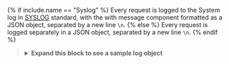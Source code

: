 <!---shared with logging plugins: file-log, http-log, loggly, syslog, tcp-log, udp-log --->

{% if include.name == "Syslog" %}
Every request is logged to the System log in [SYSLOG](https://en.wikipedia.org/wiki/Syslog) standard,
with the with message component formatted as a JSON object, separated by a new line `\n`.
{% else %}
Every request is logged separately in a JSON object, separated by a new line `\n`.
{% endif %}

<blockquote class="info">
<details>
<summary>
<b>Expand this block to see a sample log object</b>
</summary>

{% capture log %}

```json
{
    "response": {
        "size": 9982,
        "headers": {
            "access-control-allow-origin": "*",
            "content-length": "9593",
            "date": "Thu, 19 Sep 2024 22:10:39 GMT",
            "content-type": "text/html; charset=utf-8",
            "via": "1.1 kong/3.8.0.0-enterprise-edition",
            "connection": "close",
            "server": "gunicorn/19.9.0",
            "access-control-allow-credentials": "true",
            "x-kong-upstream-latency": "171",
            "x-kong-proxy-latency": "1",
            "x-kong-request-id": "2f6946328ffc4946b8c9120704a4a155"
        },
        "status": 200
    },
    "route": {
        "updated_at": 1726782477,
        "tags": [],
        "response_buffering": true,
        "path_handling": "v0",
        "protocols": [
            "http",
            "https"
        ],
        "service": {
            "id": "fb4eecf8-dec2-40ef-b779-16de7e2384c7"
        },
        "https_redirect_status_code": 426,
        "regex_priority": 0,
        "name": "example_route",
        "id": "0f1a4101-3327-4274-b1e4-484a4ab0c030",
        "strip_path": true,
        "preserve_host": false,
        "created_at": 1726782477,
        "request_buffering": true,
        "ws_id": "f381e34e-5c25-4e65-b91b-3c0a86cfc393",
        "paths": [
            "/example-route"
        ]
    },
    "workspace": "f381e34e-5c25-4e65-b91b-3c0a86cfc393",
    "workspace_name": "default",
    "tries": [
        {
            "balancer_start": 1726783839539,
            "balancer_start_ns": 1.7267838395395e+18,
            "ip": "34.237.204.224",
            "balancer_latency": 0,
            "port": 80,
            "balancer_latency_ns": 27904
        }
    ],
    "client_ip": "192.168.65.1",
    "request": {
        "id": "2f6946328ffc4946b8c9120704a4a155",
        "headers": {
            "accept": "*/*",
            "user-agent": "HTTPie/3.2.3",
            "host": "localhost:8000",
            "connection": "keep-alive",
            "accept-encoding": "gzip, deflate"
        },
        "uri": "/example-route",
        "size": 139,
        "method": "GET",
        "querystring": {},
        "url": "http://localhost:8000/example-route"
    },
    "upstream_uri": "/",
    "started_at": 1726783839538,
    "source": "upstream",
    "upstream_status": "200",
    "latencies": {
        "kong": 1,
        "proxy": 171,
        "request": 173,
        "receive": 1
    },
    "service": {
        "write_timeout": 60000,
        "read_timeout": 60000,
        "updated_at": 1726782459,
        "host": "httpbin.konghq.com",
        "name": "example_service",
        "id": "fb4eecf8-dec2-40ef-b779-16de7e2384c7",
        "port": 80,
        "enabled": true,
        "created_at": 1726782459,
        "protocol": "http",
        "ws_id": "f381e34e-5c25-4e65-b91b-3c0a86cfc393",
        "connect_timeout": 60000,
        "retries": 5
    }
}
```
{:.no-copy-code}
{% endcapture %}


{{ log | markdownify }}

</details>
</blockquote>

